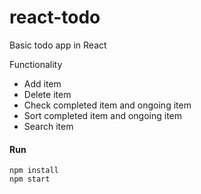 # react-todo
Basic todo app in React

Functionality

- Add item
- Delete item
- Check completed item and ongoing item
- Sort completed item and ongoing item
- Search item


#### Run

```
npm install
npm start
```

